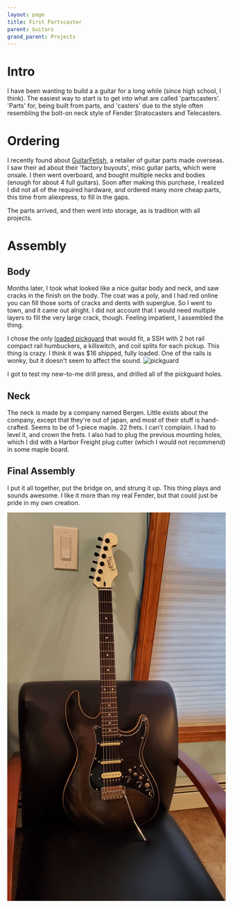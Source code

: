 ```yaml
---
layout: page
title: First Partscaster
parent: Guitars
grand_parent: Projects
---
```



# Intro
I have been wanting to build a a guitar for a long while (since high school, I think).
The easiest way to start is to get into what are called 'partscasters'. 'Parts' for, being built from parts, and 'casters'
due to the style often resembling the bolt-on neck style of Fender Stratocasters and Telecasters.

# Ordering
I recently found about [GuitarFetish](https://www.guitarfetish.com/), a retailer of guitar parts made overseas. I saw their ad about their 
'factory buyouts', misc guitar parts, which were onsale. I then went overboard, and bought multiple necks and bodies (enough for about 4 full guitars).
Soon after making this purchase, I realized I did not all of the required hardware, and ordered many more cheap parts, this time from aliexpress, to fill in the gaps.

The parts arrived, and then went into storage, as is tradition with all projects.

# Assembly
## Body
Months later, I took what looked like a nice guitar body and neck, and saw cracks in the finish on the body. The coat was a poly, and I had red online you can fill those sorts 
of cracks and dents with superglue. So I went to town, and it came out alright. I did not account that I would need multiple layers to fill the very large crack, though.
Feeling impatient, I assembled the thing.

I chose the only [loaded pickguard](https://www.aliexpress.us/item/3256804868943213.html) that would fit, a SSH with 2 hot rail compact rail humbuckers, a killswitch, and coil splits for each pickup. 
This thing is crazy. I think it was \$16 shipped, fully loaded. One of the rails is wonky, but it doesn't seem to affect the sound.
![pickguard](https://ae01.alicdn.com/kf/S1ae988320e9e4f9fa856ae20145e485b6/ST-Electric-Guitar-Double-Coil-Pickup-with-Singlecut-Wiring-Loaded-Prewired-SSH-Guitar-Pickguard-Scratchplate-Assembly.jpg_.webp)


I got to test my new-to-me drill press, and drilled all of the pickguard holes.

## Neck
The neck is made by a company named Bergen. Little exists about the company, except that they're out of japan, and most of their stuff is hand-crafted. Seems to be of 1-piece maple.
22 frets. I can't complain. I had to level it, and crown the frets. I also had to plug the previous mounting holes, which I did with a Harbor Freight plug cutter (which I would not recommend)
in some maple board.

## Final Assembly
I put it all together, put the bridge on, and strung it up. This thing plays and sounds awesome. I like it more than my real Fender, but that could just be pride in my own creation.

![Finished Guitar](/assets/img/guitars/1st_custom.jpg)